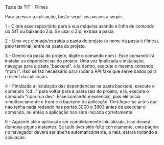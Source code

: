 Teste da TIT - Filmes


Para acessar a aplicação, basta seguir os passos a seguir.

1 - Clone esse repositório para a sua máquina usando a linha de comando do GIT ou baixando Zip. Se usar o Zip, extraia a pasta.

2 - Uma vez clonado/extraída a pasta do projeto (o nome da pasta é filmes), pelo terminal, entre na pasta do projeto.

3 - Dentro da pasta do projeto, digite o comando npm i. Esse comando irá instalar as dependências do projeto. Uma vez finalizada a instalação, navegue para a pasta "backend", e la dentro, execute o mesmo comando, "npm i". Isso se faz necessário para rodar a API fake que serve dados para o client da aplicação.

4 - Finalzada a instalação das dependencias na pasta backend, execute o comando "cd .." para voltar para a pasta raíz do projeto, e lá, execute o comando "npm run dev". Esse comando é essencial, pois ele inicia simultaneamente o front e o backend da aplicação. Certifique-se antes que nao tenha nada rodando nas portas 3000 e 3003 antes de executar o comando, ou então a aplicação nao será iniciada corretamente.

5 - Aguarde até a aplicação ser completamente inicializada, isso deverá demorar alguns instantes. Se tudo tiver sido feito corretamente, uma página no navegador deverá ser aberta automaticamente, e nela, estará rodando a aplicação.
